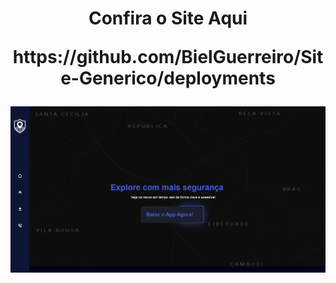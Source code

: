 <h1 align="center">
  Confira o Site Aqui
  <p>https://github.com/BielGuerreiro/Site-Generico/deployments</p>
</h1>

<p align="center">
  <img src="https://github.com/BielGuerreiro/Seguranca-urbana-em-sp/blob/main/home%20page%20(2).png?raw=true" alt="Preview da homepage" width="1000"/>
</p>
